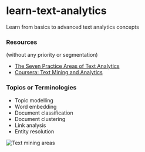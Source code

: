 # learn-text-analytics
Learn from basics to advanced text analytics concepts

### Resources
(without any priority or segmentation)
- [The Seven Practice Areas of Text Analytics](http://cdn2.hubspot.net/hubfs/2176909/Whitepaper_The_Seven_Practice_Areas_of_Text_Analytics_Chapter_2_Excerpt.pdf)
- [Coursera: Text Mining and Analytics](https://www.coursera.org/learn/text-mining#syllabus)

### Topics or Terminologies
- Topic modelling
- Word embedding
- Document classification
- Document clustering
- Link analysis
- Entity resolution


![Text mining areas](https://www.instagram.com/p/BZDdMtllOX5/?taken-by=fellowdatascientist)
